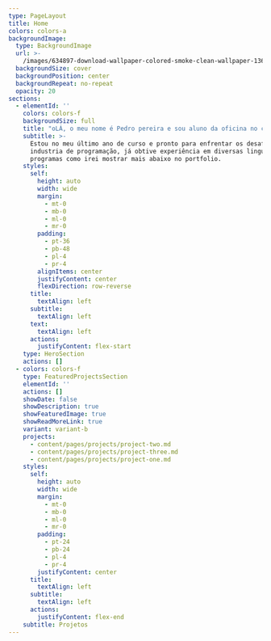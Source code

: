 ```yaml
---
type: PageLayout
title: Home
colors: colors-a
backgroundImage:
  type: BackgroundImage
  url: >-
    /images/634897-download-wallpaper-colored-smoke-clean-wallpaper-1366-x-768-desktop-background.webp
  backgroundSize: cover
  backgroundPosition: center
  backgroundRepeat: no-repeat
  opacity: 20
sections:
  - elementId: ''
    colors: colors-f
    backgroundSize: full
    title: "oLÁ, o meu nome é Pedro pereira e sou aluno da oficina no curso\_ gestão e programação de sistemas informáticos."
    subtitle: >-
      Estou no meu último ano de curso e pronto para enfrentar os desafios da
      industria de programação, já obtive experiência em diversas linguagens e
      programas como irei mostrar mais abaixo no portfolio.
    styles:
      self:
        height: auto
        width: wide
        margin:
          - mt-0
          - mb-0
          - ml-0
          - mr-0
        padding:
          - pt-36
          - pb-48
          - pl-4
          - pr-4
        alignItems: center
        justifyContent: center
        flexDirection: row-reverse
      title:
        textAlign: left
      subtitle:
        textAlign: left
      text:
        textAlign: left
      actions:
        justifyContent: flex-start
    type: HeroSection
    actions: []
  - colors: colors-f
    type: FeaturedProjectsSection
    elementId: ''
    actions: []
    showDate: false
    showDescription: true
    showFeaturedImage: true
    showReadMoreLink: true
    variant: variant-b
    projects:
      - content/pages/projects/project-two.md
      - content/pages/projects/project-three.md
      - content/pages/projects/project-one.md
    styles:
      self:
        height: auto
        width: wide
        margin:
          - mt-0
          - mb-0
          - ml-0
          - mr-0
        padding:
          - pt-24
          - pb-24
          - pl-4
          - pr-4
        justifyContent: center
      title:
        textAlign: left
      subtitle:
        textAlign: left
      actions:
        justifyContent: flex-end
    subtitle: Projetos
---
```

